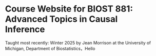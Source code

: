 # Course Website for BIOST 881: Advanced Topics in Causal Inference 

Taught most recently: Winter 2025 by Jean Morrison at the University of Michigan, Department of Biostatistics，Hello
